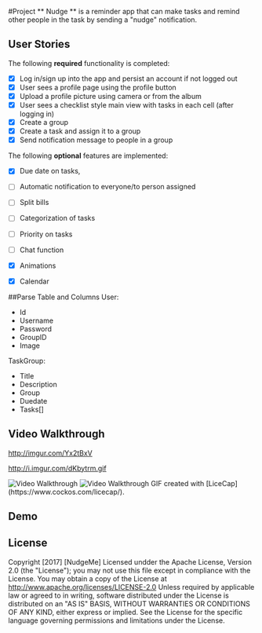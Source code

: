 #Project 
** Nudge ** is a reminder app that can make tasks and remind other people in the task by sending a "nudge" notification.

## User Stories
The following **required** functionality is completed:
- [x] Log in/sign up into the app and persist an account if not logged out
- [x] User sees a profile page using the profile button
- [X] Upload a profile picture using camera or from the album
- [X] User sees a checklist style main view with tasks in each cell (after logging in)
- [X] Create a group 
- [X] Create a task and assign it to a group
- [x] Send notification message to people in a group

The following **optional** features are implemented:
- [X] Due date on tasks, 
- [ ] Automatic notification to everyone/to person assigned
- [ ] Split bills
- [ ] Categorization of tasks
- [ ] Priority on tasks
- [ ] Chat function
- [X] Animations
- [X] Calendar


##Parse Table and Columns
User:
- Id
- Username
- Password
- GroupID
- Image

TaskGroup:
- Title
- Description
- Group
- Duedate
- Tasks[]

## Video Walkthrough
http://imgur.com/Yx2tBxV

http://i.imgur.com/dKbytrm.gif


<img src='http://i.imgur.com/dKbytrm.gif' title='Video Walkthrough' width='' alt='Video Walkthrough' />


<img src='http://i.imgur.com/Yx2tBxV.gif' title='Video Walkthrough' width='' alt='Video Walkthrough' />
GIF created with [LiceCap] (https://www.cockos.com/licecap/).

## Demo

## License
   Copyright [2017] [NudgeMe] 
   Licensed undder the Apache License, Version 2.0 (the "License");
   you may not use this file except in compliance with the License.
   You may obtain a copy of the License at
       http://www.apache.org/licenses/LICENSE-2.0
   Unless required by applicable law or agreed to in writing, software
   distributed under the License is distributed on an "AS IS" BASIS,
   WITHOUT WARRANTIES OR CONDITIONS OF ANY KIND, either express or implied.
   See the License for the specific language governing permissions and
   limitations under the License.
